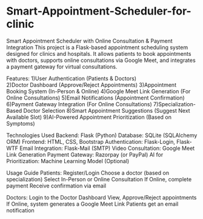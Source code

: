 # Smart-Appointment-Scheduler-for-clinic

Smart Appointment Scheduler with Online Consultation & Payment Integration
This project is a Flask-based appointment scheduling system designed for clinics and hospitals. It allows patients to book appointments with doctors, supports online consultations via Google Meet, and integrates a payment gateway for virtual consultations.

Features:
1)User Authentication (Patients & Doctors)<br>
2)Doctor Dashboard (Approve/Reject Appointments)
3)Appointment Booking System (In-Person & Online)
4)Google Meet Link Generation (For Online Consultations)
5)Email Notifications (Appointment Confirmation)
6)Payment Gateway Integration (For Online Consultations)
7)Specialization-Based Doctor Selection
8)Smart Appointment Suggestions (Suggest Next Available Slot)
9)AI-Powered Appointment Prioritization (Based on Symptoms)

Technologies Used
Backend: Flask (Python)
Database: SQLite (SQLAlchemy ORM)
Frontend: HTML, CSS, Bootstrap
Authentication: Flask-Login, Flask-WTF
Email Integration: Flask-Mail (SMTP)
Video Consultation: Google Meet Link Generation
Payment Gateway: Razorpay (or PayPal)
AI for Prioritization: Machine Learning Model (Optional)

Usage Guide
Patients:
Register/Login
Choose a doctor (based on specialization)
Select In-Person or Online Consultation
If Online, complete payment
Receive confirmation via email

Doctors:
Login to the Doctor Dashboard
View, Approve/Reject appointments
If Online, system generates a Google Meet Link
Patients get an email notification

